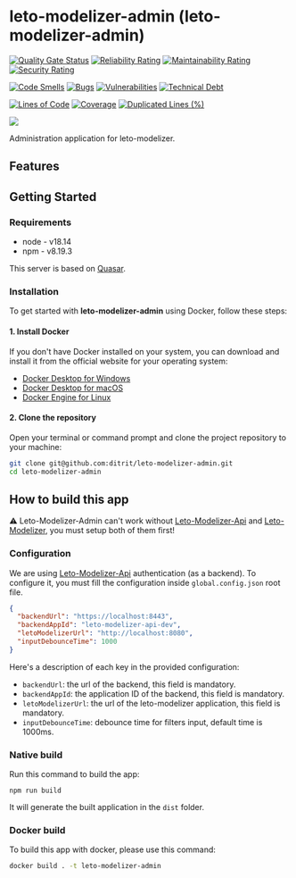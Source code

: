 # leto-modelizer-admin (leto-modelizer-admin)

[![Quality Gate Status](https://sonarcloud.io/api/project_badges/measure?project=ditrit_leto-modelizer-admin&metric=alert_status)](https://sonarcloud.io/summary/overall?id=ditrit_leto-modelizer-admin)
[![Reliability Rating](https://sonarcloud.io/api/project_badges/measure?project=ditrit_leto-modelizer-admin&metric=reliability_rating)](https://sonarcloud.io/summary/overall?id=ditrit_leto-modelizer-admin)
[![Maintainability Rating](https://sonarcloud.io/api/project_badges/measure?project=ditrit_leto-modelizer-admin&metric=sqale_rating)](https://sonarcloud.io/summary/overall?id=ditrit_leto-modelizer-admin)
[![Security Rating](https://sonarcloud.io/api/project_badges/measure?project=ditrit_leto-modelizer-admin&metric=security_rating)](https://sonarcloud.io/summary/overall?id=ditrit_leto-modelizer-admin)

[![Code Smells](https://sonarcloud.io/api/project_badges/measure?project=ditrit_leto-modelizer-admin&metric=code_smells)](https://sonarcloud.io/summary/overall?id=ditrit_leto-modelizer-admin)
[![Bugs](https://sonarcloud.io/api/project_badges/measure?project=ditrit_leto-modelizer-admin&metric=bugs)](https://sonarcloud.io/summary/overall?id=ditrit_leto-modelizer-admin)
[![Vulnerabilities](https://sonarcloud.io/api/project_badges/measure?project=ditrit_leto-modelizer-admin&metric=vulnerabilities)](https://sonarcloud.io/summary/overall?id=ditrit_leto-modelizer-admin)
[![Technical Debt](https://sonarcloud.io/api/project_badges/measure?project=ditrit_leto-modelizer-admin&metric=sqale_index)](https://sonarcloud.io/summary/overall?id=ditrit_leto-modelizer-admin)

[![Lines of Code](https://sonarcloud.io/api/project_badges/measure?project=ditrit_leto-modelizer-admin&metric=ncloc)](https://sonarcloud.io/summary/overall?id=ditrit_leto-modelizer-admin)
[![Coverage](https://sonarcloud.io/api/project_badges/measure?project=ditrit_leto-modelizer-admin&metric=coverage)](https://sonarcloud.io/summary/overall?id=ditrit_leto-modelizer-admin)
[![Duplicated Lines (%)](https://sonarcloud.io/api/project_badges/measure?project=ditrit_leto-modelizer-admin&metric=duplicated_lines_density)](https://sonarcloud.io/summary/overall?id=ditrit_leto-modelizer-admin)

[![](https://dcbadge.vercel.app/api/server/zkKfj9gj2C?style=flat&theme=default-inverted)](https://discord.gg/zkKfj9gj2C)

Administration application for leto-modelizer.

## Features

## Getting Started

### Requirements

- node - v18.14
- npm - v8.19.3

This server is based on [Quasar](https://quasar.dev/).

### Installation

To get started with __leto-modelizer-admin__ using Docker, follow these steps:

#### 1. Install Docker

If you don't have Docker installed on your system, you can download and install it from the official website for your operating system:

* [Docker Desktop for Windows](https://docs.docker.com/desktop/install/windows-install/)
* [Docker Desktop for macOS](https://docs.docker.com/desktop/install/mac-install/)
* [Docker Engine for Linux](https://docs.docker.com/desktop/install/linux-install/)

#### 2. Clone the repository

Open your terminal or command prompt and clone the project repository to your machine:

```bash
git clone git@github.com:ditrit/leto-modelizer-admin.git
cd leto-modelizer-admin
```

## How to build this app

:warning: Leto-Modelizer-Admin can't work without [Leto-Modelizer-Api](https://github.com/ditrit/leto-modelizer-api) and [Leto-Modelizer](https://github.com/ditrit/leto-modelizer), you must setup both of them first!

### Configuration

We are using [Leto-Modelizer-Api](https://github.com/ditrit/leto-modelizer-api) authentication (as a backend). To configure it, you must fill the configuration inside `global.config.json` root file.

```json
{
  "backendUrl": "https://localhost:8443",
  "backendAppId": "leto-modelizer-api-dev",
  "letoModelizerUrl": "http://localhost:8080",
  "inputDebounceTime": 1000
}
```

Here's a description of each key in the provided configuration:
- `backendUrl`: the url of the backend, this field is mandatory.
- `backendAppId`: the application ID of the backend, this field is mandatory.
- `letoModelizerUrl`: the url of the leto-modelizer application, this field is mandatory.
- `inputDebounceTime`: debounce time for filters input, default time is 1000ms.

### Native build

Run this command to build the app:

```
npm run build
```

It will generate the built application in the `dist` folder.

### Docker build

To build this app with docker, please use this command:
```bash
docker build . -t leto-modelizer-admin
```

